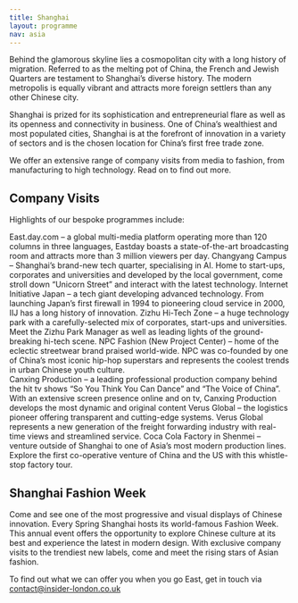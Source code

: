 ```yaml
---
title: Shanghai
layout: programme
nav: asia
---
```


Behind the glamorous skyline lies a cosmopolitan city with a long history of migration. Referred to as the melting pot of China, the French and Jewish Quarters are testament to Shanghai’s diverse history. The modern metropolis is equally vibrant and attracts more foreign settlers than any other Chinese city. 

Shanghai is prized for its sophistication and entrepreneurial flare as well as its openness and connectivity in business. One of China’s wealthiest and most populated cities, Shanghai is at the forefront of innovation in a variety of sectors and is the chosen location for China’s first free trade zone. 

We offer an extensive range of company visits from media to fashion, from manufacturing to high technology. Read on to find out more.

## Company Visits
Highlights of our bespoke programmes include:

East.day.com – a global multi-media platform operating more than 120 columns in three languages, Eastday boasts a state-of-the-art broadcasting room and attracts more than 3 million viewers per day.
Changyang Campus – Shanghai’s brand-new tech quarter, specialising in AI. Home to start-ups, corporates and universities and developed by the local government, come stroll down “Unicorn Street” and interact with the latest technology.
Internet Initiative Japan – a tech giant developing advanced technology. From launching Japan’s first firewall in 1994 to pioneering cloud service in 2000, IIJ has a long history of innovation.
Zizhu Hi-Tech Zone – a huge technology park with a carefully-selected mix of corporates, start-ups and universities. Meet the Zizhu Park Manager as well as leading lights of the ground-breaking hi-tech scene. 
NPC Fashion (New Project Center) – home of the eclectic streetwear brand praised world-wide. NPC was co-founded by one of China’s most iconic hip-hop superstars and represents the coolest trends in urban Chinese youth culture.  
Canxing Production – a leading professional production company behind the hit tv shows “So You Think You Can Dance” and “The Voice of China”. With an extensive screen presence online and on tv, Canxing Production develops the most dynamic and original content
Verus Global – the logistics pioneer offering transparent and cutting-edge systems. Verus Global represents a new generation of the freight forwarding industry with real-time views and streamlined service.
Coca Cola Factory in Shenmei – venture outside of Shanghai to one of Asia’s most modern production lines. Explore the first co-operative venture of China and the US with this whistle-stop factory tour.

## Shanghai Fashion Week
Come and see one of the most progressive and visual displays of Chinese innovation.  Every Spring Shanghai hosts its world-famous Fashion Week. This annual event offers the opportunity to explore Chinese culture at its best and experience the latest in modern design. With exclusive company visits to the trendiest new labels, come and meet the rising stars of Asian fashion.

To find out what we can offer you when you go East, get in touch via [contact@insider-london.co.uk ](mailto:contact@insider-london.co.uk )
